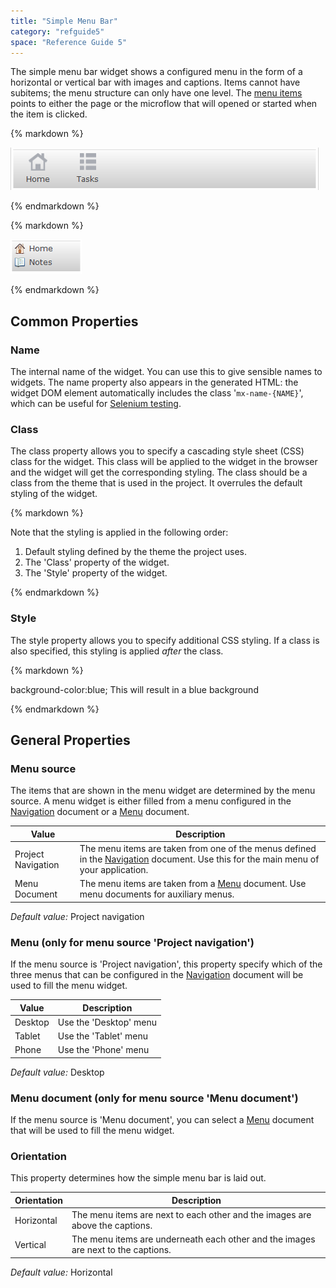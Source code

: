 ```yaml
---
title: "Simple Menu Bar"
category: "refguide5"
space: "Reference Guide 5"
---
```



The simple menu bar widget shows a configured menu in the form of a horizontal or vertical bar with images and captions. Items cannot have subitems; the menu structure can only have one level. The [menu items](Menu+Item) points to either the page or the microflow that will opened or started when the item is clicked.

<div class="alert alert-info">{% markdown %}

![](attachments/4522345/4751419.png)

{% endmarkdown %}</div><div class="alert alert-info">{% markdown %}

![](attachments/4522345/4751392.png)

{% endmarkdown %}</div>

## Common Properties

### Name

The internal name of the widget. You can use this to give sensible names to widgets. The name property also appears in the generated HTML: the widget DOM element automatically includes the class '`mx-name-{NAME}`', which can be useful for [Selenium testing](/howto50/Selenium+Support).

### Class

The class property allows you to specify a cascading style sheet (CSS) class for the widget. This class will be applied to the widget in the browser and the widget will get the corresponding styling. The class should be a class from the theme that is used in the project. It overrules the default styling of the widget.

<div class="alert alert-warning">{% markdown %}

Note that the styling is applied in the following order:

1.  Default styling defined by the theme the project uses.
2.  The 'Class' property of the widget.
3.  The 'Style' property of the widget.

{% endmarkdown %}</div>

### Style

The style property allows you to specify additional CSS styling. If a class is also specified, this styling is applied _after_ the class.

<div class="alert alert-info">{% markdown %}

background-color:blue;
This will result in a blue background

{% endmarkdown %}</div>

## General Properties

### Menu source

The items that are shown in the menu widget are determined by the menu source. A menu widget is either filled from a menu configured in the [Navigation](Navigation) document or a [Menu](Menu) document.

<table><thead><tr><th class="confluenceTh">Value</th><th class="confluenceTh">Description</th></tr></thead><tbody><tr><td class="confluenceTd">Project Navigation</td><td class="confluenceTd">The menu items are taken from one of the menus defined in the <a href="Navigation">Navigation</a> document. Use this for the main menu of your application.</td></tr><tr><td class="confluenceTd">Menu Document</td><td class="confluenceTd">The menu items are taken from a <a href="Menu">Menu</a> document. Use menu documents for auxiliary menus.</td></tr></tbody></table>

_Default value:_ Project navigation

### Menu (only for menu source 'Project navigation')

If the menu source is 'Project navigation', this property specify which of the three menus that can be configured in the [Navigation](Navigation) document will be used to fill the menu widget.

<table><thead><tr><th class="confluenceTh">Value</th><th class="confluenceTh">Description</th></tr></thead><tbody><tr><td class="confluenceTd">Desktop</td><td class="confluenceTd">Use the 'Desktop' menu</td></tr><tr><td class="confluenceTd">Tablet</td><td class="confluenceTd">Use the 'Tablet' menu</td></tr><tr><td class="confluenceTd">Phone</td><td class="confluenceTd">Use the 'Phone' menu</td></tr></tbody></table>

_Default value:_ Desktop

### Menu document (only for menu source 'Menu document')

If the menu source is 'Menu document', you can select a [Menu](Menu) document that will be used to fill the menu widget.

### Orientation

This property determines how the simple menu bar is laid out.

<table><thead><tr><th class="confluenceTh">Orientation</th><th class="confluenceTh">Description</th></tr></thead><tbody><tr><td class="confluenceTd">Horizontal</td><td class="confluenceTd">The menu items are next to each other and the images are above the captions.</td></tr><tr><td class="confluenceTd">Vertical</td><td class="confluenceTd">The menu items are underneath each other and the images are next to the captions.</td></tr></tbody></table>

_Default value:_ Horizontal